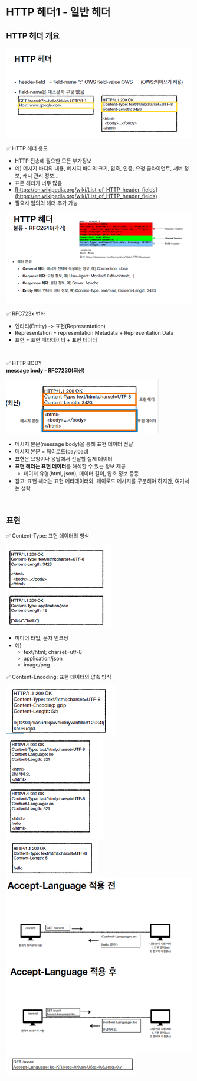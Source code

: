 # HTTP 헤더1 - 일반 헤더

## HTTP 헤더 개요

![http_basic_80.png](../img/http_basic_80.png)      

✅ HTTP 헤더 용도      
- HTTP 전송에 필요한 모든 부가정보      
- 예) 메시지 바디의 내용, 메시지 바디의 크기, 압축, 인증, 요청 클라이언트, 서버 정보, 캐시 관리 정보...      
- 표준 헤더가 너무 많음      
- [https://en.wikipedia.org/wiki/List_of_HTTP_header_fields](https://en.wikipedia.org/wiki/List_of_HTTP_header_fields)      
- 필요시 임의의 헤더 추가 가능      

![http_basic_81.png](../img/http_basic_81.png)     

✅ RFC723x 변화     
- 엔티티(Entity) -> 표현(Representation)     
- Representation = representation Metadata + Representation Data     
- 표현 = 표현 메타데이터 + 표현 데이터     
<br/>

✅ HTTP BODY     
**message body - RFC7230(최신)**     

![http_basic_82.png](../img/http_basic_82.png)     

- 메시지 본문(message body)을 통해 표현 데이터 전달     
- 메시지 본문 = 페이로드(payload)     
- **표현**은 요청이나 응답에서 전달할 실제 데이터     
- **표현 헤더는 표현 데이터**를 해석할 수 있는 정보 제공     
    - 데이터 유형(html, json), 데이터 길이, 압축 정보 등등     
- 참고: 표현 헤더는 표현 메타데이터와, 페이로드 메시지를 구분해야 하지만, 여기서는 생략      
<br/>

## 표현

✅ Content-Type: 표현 데이터의 형식        

![http_basic_83.png](../img/http_basic_83.png)     

- 미디어 타입, 문자 인코딩     
- 예)     
    - text/html; charset=utf-8     
    - application/json     
    - image/png     

✅ Content-Encoding: 표현 데이터의 압축 방식     
 
![http_basic_84.png](../img/http_basic_84.png)     
![http_basic_85.png](../img/http_basic_85.png)     
![http_basic_86.png](../img/http_basic_86.png)     
![http_basic_87.png](../img/http_basic_87.png)     
![http_basic_88.png](../img/http_basic_88.png)     
![http_basic_89.png](../img/http_basic_89.png)          
